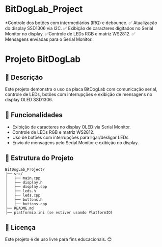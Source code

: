 # BitDogLab_Project
*Controle dos botões com intermediários (IRQ) e debounce. ✅ Atualização do display SSD1306 via I2C. ✅ Exibição de caracteres digitados no Serial Monitor no display. ✅Controle de LEDs RGB e matriz WS2812. ✅ Mensagens enviadas para o Serial Monitor.

# Projeto BitDogLab

## 📌 Descrição
Este projeto demonstra o uso da placa BitDogLab com comunicação serial, controle de LEDs, botões com interrupções e exibição de mensagens no display OLED SSD1306.

## 🚀 Funcionalidades
- Exibição de caracteres no display OLED via Serial Monitor.
- Controle de LEDs RGB e matriz WS2812.
- Uso de botões com interrupções para ligar/desligar LEDs.
- Envio de mensagens pelo Serial Monitor e exibição no display.

## 📂 Estrutura do Projeto

```
BitDogLab_Project/
│── src/
│   ├── main.cpp
│   ├── display.h
│   ├── display.cpp
│   ├── leds.h
│   ├── leds.cpp
│   ├── buttons.h
│   ├── buttons.cpp
│── README.md
│── platformio.ini (se estiver usando PlatformIO)
```


## 📝 Licença
Este projeto é de uso livre para fins educacionais. 😊

